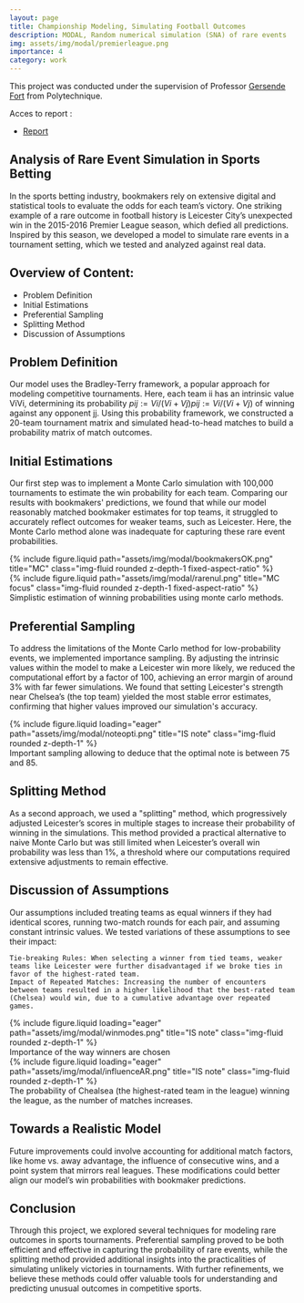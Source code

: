 ```yaml
---
layout: page
title: Championship Modeling, Simulating Football Outcomes
description: MODAL, Random numerical simulation (SNA) of rare events
img: assets/img/modal/premierleague.png
importance: 4
category: work
---
```

This project was conducted under the supervision of Professor [Gersende Fort](https://scholar.google.com/citations?user=NUoSZ24AAAAJ&hl=fr) from Polytechnique.

Acces to report : 
- [Report](https://drive.google.com/file/d/1v4GrWoHWm-h2UwqU7EgpygvaVmQWruQD/view?usp=sharing)

## Analysis of Rare Event Simulation in Sports Betting

In the sports betting industry, bookmakers rely on extensive digital and statistical tools to evaluate the odds for each team’s victory. One striking example of a rare outcome in football history is Leicester City’s unexpected win in the 2015-2016 Premier League season, which defied all predictions. Inspired by this season, we developed a model to simulate rare events in a tournament setting, which we tested and analyzed against real data.

## Overview of Content:

- Problem Definition
- Initial Estimations
- Preferential Sampling
- Splitting Method
- Discussion of Assumptions

## Problem Definition

Our model uses the Bradley-Terry framework, a popular approach for modeling competitive tournaments. Here, each team ii has an intrinsic value ViVi, determining its probability $pij:=Vi/(Vi+Vj)pij:=Vi/(Vi+Vj)$ of winning against any opponent jj. Using this probability framework, we constructed a 20-team tournament matrix and simulated head-to-head matches to build a probability matrix of match outcomes.

## Initial Estimations

Our first step was to implement a Monte Carlo simulation with 100,000 tournaments to estimate the win probability for each team. Comparing our results with bookmakers' predictions, we found that while our model reasonably matched bookmaker estimates for top teams, it struggled to accurately reflect outcomes for weaker teams, such as Leicester. Here, the Monte Carlo method alone was inadequate for capturing these rare event probabilities.

<div class="row justify-content-sm-center">
    <div class="col-sm-6 mt-3 mt-md-0">
        {% include figure.liquid path="assets/img/modal/bookmakersOK.png" title="MC" class="img-fluid rounded z-depth-1 fixed-aspect-ratio" %}
    </div>
    <div class="col-sm-6 mt-3 mt-md-0">
        {% include figure.liquid path="assets/img/modal/rarenul.png" title="MC focus" class="img-fluid rounded z-depth-1 fixed-aspect-ratio" %}
    </div>
</div>
<div class="caption">
    Simplistic estimation of winning probabilities using monte carlo methods.
</div>

## Preferential Sampling

To address the limitations of the Monte Carlo method for low-probability events, we implemented importance sampling. By adjusting the intrinsic values within the model to make a Leicester win more likely, we reduced the computational effort by a factor of 100, achieving an error margin of around 3% with far fewer simulations. We found that setting Leicester's strength near Chelsea’s (the top team) yielded the most stable error estimates, confirming that higher values improved our simulation's accuracy.


<div class="row">
    <div class="col-sm mt-3 mt-md-0">
        {% include figure.liquid loading="eager" path="assets/img/modal/noteopti.png" title="IS note" class="img-fluid rounded z-depth-1" %}
    </div>
</div>
<div class="caption">
    Important sampling allowing to deduce that the optimal note is between 75 and 85.
</div>

## Splitting Method

As a second approach, we used a "splitting" method, which progressively adjusted Leicester’s scores in multiple stages to increase their probability of winning in the simulations. This method provided a practical alternative to naive Monte Carlo but was still limited when Leicester’s overall win probability was less than 1%, a threshold where our computations required extensive adjustments to remain effective.

## Discussion of Assumptions

Our assumptions included treating teams as equal winners if they had identical scores, running two-match rounds for each pair, and assuming constant intrinsic values. We tested variations of these assumptions to see their impact:

    Tie-breaking Rules: When selecting a winner from tied teams, weaker teams like Leicester were further disadvantaged if we broke ties in favor of the highest-rated team.
    Impact of Repeated Matches: Increasing the number of encounters between teams resulted in a higher likelihood that the best-rated team (Chelsea) would win, due to a cumulative advantage over repeated games.

<div class="row">
    <div class="col-sm mt-3 mt-md-0">
        {% include figure.liquid loading="eager" path="assets/img/modal/winmodes.png" title="IS note" class="img-fluid rounded z-depth-1" %}
    </div>
</div>
<div class="caption">
    Importance of the way winners are chosen 
</div>


<div class="row">
    <div class="col-sm mt-3 mt-md-0">
        {% include figure.liquid loading="eager" path="assets/img/modal/influenceAR.png" title="IS note" class="img-fluid rounded z-depth-1" %}
    </div>
</div>
<div class="caption">
    The probability of Chealsea (the highest-rated team in the league) winning the league, as the number of matches increases.
</div>

## Towards a Realistic Model

Future improvements could involve accounting for additional match factors, like home vs. away advantage, the influence of consecutive wins, and a point system that mirrors real leagues. These modifications could better align our model’s win probabilities with bookmaker predictions.

## Conclusion

Through this project, we explored several techniques for modeling rare outcomes in sports tournaments. Preferential sampling proved to be both efficient and effective in capturing the probability of rare events, while the splitting method provided additional insights into the practicalities of simulating unlikely victories in tournaments. With further refinements, we believe these methods could offer valuable tools for understanding and predicting unusual outcomes in competitive sports.
